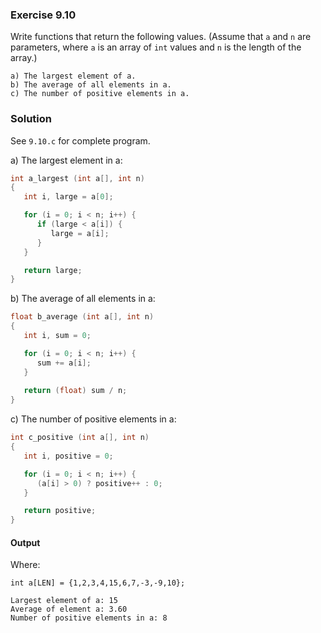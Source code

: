 ### Exercise 9.10
Write functions that return the following values. (Assume that `a` and `n` are parameters, where `a` is an array of `int` values and `n` is the length of the array.)
```
a) The largest element of a.
b) The average of all elements in a.
c) The number of positive elements in a.
```
### Solution
See `9.10.c` for complete program.

a) The largest element in a:
```c
int a_largest (int a[], int n)
{
   int i, large = a[0];

   for (i = 0; i < n; i++) {
      if (large < a[i]) {
         large = a[i];
      }
   }

   return large;
}
```
b) The average of all elements in a:
```c
float b_average (int a[], int n)
{
   int i, sum = 0;

   for (i = 0; i < n; i++) {
      sum += a[i];
   }
   
   return (float) sum / n;
}
```
c) The number of positive elements in a:
```c
int c_positive (int a[], int n)
{
   int i, positive = 0;

   for (i = 0; i < n; i++) {
      (a[i] > 0) ? positive++ : 0;
   }

   return positive;
}
```
#### Output
Where:
```
int a[LEN] = {1,2,3,4,15,6,7,-3,-9,10};
```
```
Largest element of a: 15
Average of element a: 3.60
Number of positive elements in a: 8
```
